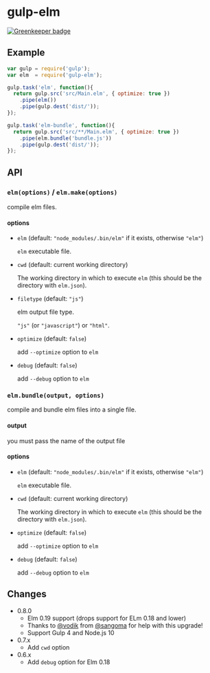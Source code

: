 # gulp-elm

[![Greenkeeper badge](https://badges.greenkeeper.io/gulp-elm/gulp-elm.svg)](https://greenkeeper.io/)

## Example

```.js
var gulp = require('gulp');
var elm  = require('gulp-elm');

gulp.task('elm', function(){
  return gulp.src('src/Main.elm', { optimize: true })
    .pipe(elm())
    .pipe(gulp.dest('dist/'));
});

gulp.task('elm-bundle', function(){
  return gulp.src('src/**/Main.elm', { optimize: true })
    .pipe(elm.bundle('bundle.js'))
    .pipe(gulp.dest('dist/'));
});
```

## API

### `elm(options)` / `elm.make(options)`

compile elm files.

#### options

- `elm` (default: `"node_modules/.bin/elm"` if it exists, otherwise `"elm"`)

  `elm` executable file.

- `cwd` (default: current working directory)

  The working directory in which to execute `elm` (this should be the directory with `elm.json`).

- `filetype` (default: `"js"`)

  elm output file type.

  `"js"` (or `"javascript"`) or `"html"`.

- `optimize` (default: `false`)

  add `--optimize` option to `elm`

- `debug` (default: `false`)

  add `--debug` option to `elm`

### `elm.bundle(output, options)`

compile and bundle elm files into a single file.

#### output

you must pass the name of the output file

#### options

- `elm` (default: `"node_modules/.bin/elm"` if it exists, otherwise `"elm"`)

  `elm` executable file.

- `cwd` (default: current working directory)

  The working directory in which to execute `elm` (this should be the directory with `elm.json`).

- `optimize` (default: `false`)

  add `--optimize` option to `elm`

- `debug` (default: `false`)

  add `--debug` option to `elm`

## Changes

- 0.8.0
  - Elm 0.19 support (drops support for ELm 0.18 and lower)
  - Thanks to [@vodik](https://github.com/vodik) from [@sangoma](https://github.com/sangoma) for help with this upgrade!
  - Support Gulp 4 and Node.js 10
- 0.7.x
  - Add `cwd` option
- 0.6.x
  - Add `debug` option for Elm 0.18
